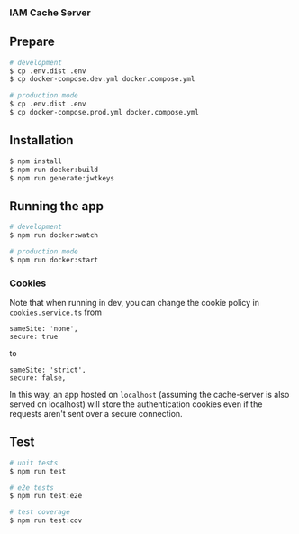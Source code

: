 ### IAM Cache Server

## Prepare


```bash
# development
$ cp .env.dist .env
$ cp docker-compose.dev.yml docker.compose.yml
```

```bash
# production mode
$ cp .env.dist .env
$ cp docker-compose.prod.yml docker.compose.yml
```

## Installation

```bash
$ npm install
$ npm run docker:build
$ npm run generate:jwtkeys
```

## Running the app

```bash
# development
$ npm run docker:watch

# production mode
$ npm run docker:start
```

### Cookies

Note that when running in dev, you can change the cookie policy in 
`cookies.service.ts` from 
```
sameSite: 'none',
secure: true
```
to
```
sameSite: 'strict',
secure: false,
```

In this way, an app hosted on `localhost` (assuming the cache-server is also served on localhost)
will store the authentication cookies even if the requests aren't sent over a
secure connection.

## Test

```bash
# unit tests
$ npm run test

# e2e tests
$ npm run test:e2e

# test coverage
$ npm run test:cov
```

